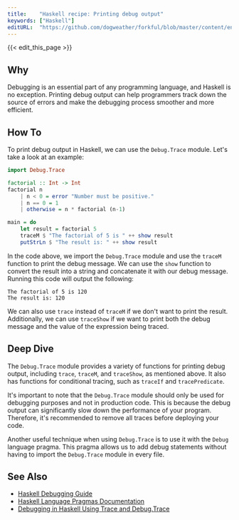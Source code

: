 ```yaml
---
title:    "Haskell recipe: Printing debug output"
keywords: ["Haskell"]
editURL:  "https://github.com/dogweather/forkful/blob/master/content/en/haskell/printing-debug-output.md"
---
```


{{< edit_this_page >}}

## Why

Debugging is an essential part of any programming language, and Haskell is no exception. Printing debug output can help programmers track down the source of errors and make the debugging process smoother and more efficient.

## How To

To print debug output in Haskell, we can use the `Debug.Trace` module. Let's take a look at an example:

```Haskell
import Debug.Trace

factorial :: Int -> Int
factorial n
    | n < 0 = error "Number must be positive."
    | n == 0 = 1
    | otherwise = n * factorial (n-1)

main = do
    let result = factorial 5
    traceM $ "The factorial of 5 is " ++ show result
    putStrLn $ "The result is: " ++ show result
```

In the code above, we import the `Debug.Trace` module and use the `traceM` function to print the debug message. We can use the `show` function to convert the result into a string and concatenate it with our debug message. Running this code will output the following:

```
The factorial of 5 is 120
The result is: 120
```

We can also use `trace` instead of `traceM` if we don't want to print the result. Additionally, we can use `traceShow` if we want to print both the debug message and the value of the expression being traced. 

## Deep Dive

The `Debug.Trace` module provides a variety of functions for printing debug output, including `trace`, `traceM`, and `traceShow`, as mentioned above. It also has functions for conditional tracing, such as `traceIf` and `tracePredicate`.

It's important to note that the `Debug.Trace` module should only be used for debugging purposes and not in production code. This is because the debug output can significantly slow down the performance of your program. Therefore, it's recommended to remove all traces before deploying your code.

Another useful technique when using `Debug.Trace` is to use it with the `Debug` language pragma. This pragma allows us to add debug statements without having to import the `Debug.Trace` module in every file. 

## See Also

- [Haskell Debugging Guide](https://www.haskell.org/debugging/)
- [Haskell Language Pragmas Documentation](https://downloads.haskell.org/~ghc/8.6.3/docs/html/users_guide/glasgow_exts.html#language-pragma)
- [Debugging in Haskell Using Trace and Debug.Trace](https://drek4537.github.io/A-Simple-Overview-of-Haskell/module03/18-debugging-part-1-b.html)
